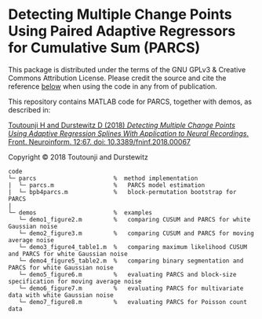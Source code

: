 # Detecting Multiple Change Points Using Paired Adaptive Regressors for Cumulative Sum (PARCS)

This package is distributed under the terms of the GNU GPLv3 & Creative Commons Attribution License. Please credit the source and cite the reference [below](https://www.frontiersin.org/articles/10.3389/fninf.2018.00067/abstract) when using the code in any from of publication.

This repository contains MATLAB code for PARCS, together with demos, as described in:

[Toutounji H and Durstewitz D (2018) *Detecting Multiple Change Points Using Adaptive Regression Splines With Application to Neural Recordings*. Front. Neuroinform. 12:67. doi: 10.3389/fninf.2018.00067](https://www.frontiersin.org/articles/10.3389/fninf.2018.00067/abstract)

Copyright © 2018 Toutounji and Durstewitz

```
code
└─ parcs                      %  method implementation
|  └─ parcs.m                 %   PARCS model estimation
|  └─ bpb4parcs.m             %   block-permutation bootstrap for PARCS
|  
└─ demos                      %  examples
   └─ demo1_figure2.m         %   comparing CUSUM and PARCS for white Gaussian noise
   └─ demo2_figure3.m         %   comparing CUSUM and PARCS for moving average noise
   └─ demo3_figure4_table1.m  %   comparing maximum likelihood CUSUM and PARCS for white Gaussian noise
   └─ demo4_figure5_table2.m  %   comparing binary segmentation and PARCS for white Gaussian noise
   └─ demo5_figure6.m         %   evaluating PARCS and block-size specification for moving average noise
   └─ demo6_figure7.m         %   evaluating PARCS for multivariate data with white Gaussian noise
   └─ demo7_figure8.m         %   evaluating PARCS for Poisson count data
```
